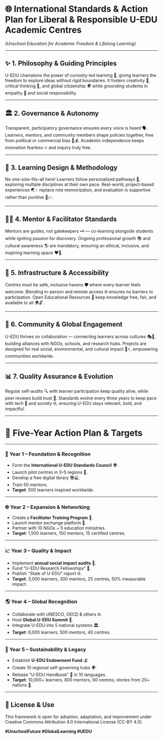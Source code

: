 # 🌐 International Standards & Action Plan for Liberal & Responsible U-EDU Academic Centres  
*(Unschool Education for Academic Freedom & Lifelong Learning)*  

---

## ✨ 1. Philosophy & Guiding Principles  
U-EDU champions the power of curiosity-led learning 🌱, giving learners the freedom to explore ideas without rigid boundaries. It fosters creativity 🎨, critical thinking 🤔, and global citizenship 🌍 while grounding students in empathy 💖 and social responsibility.  

---

## 🏛️ 2. Governance & Autonomy  
Transparent, participatory governance ensures every voice is heard 🗣️. Learners, mentors, and community members shape policies together, free from political or commercial bias 🚫💰. Academic independence keeps innovation fearless 🔥 and inquiry truly free.  

---

## 🧠 3. Learning Design & Methodology  
No one-size-fits-all here! Learners follow personalized pathways 🚀, exploring multiple disciplines at their own pace. Real-world, project-based experiences 🌏💡 replace rote memorization, and evaluation is supportive rather than punitive 🎯📈.  

---

## 👩‍🏫 4. Mentor & Facilitator Standards  
Mentors are guides, not gatekeepers 🗝️ — co-learning alongside students while igniting passion for discovery. Ongoing professional growth 📚 and cultural awareness 🌎 are mandatory, ensuring an ethical, inclusive, and inspiring learning space ❤️🤲.  

---

## 🏫 5. Infrastructure & Accessibility  
Centres must be safe, inclusive havens 🛡️ where every learner feels welcome. Blending in-person and remote access 🌐 ensures no barriers to participation. Open Educational Resources 📂 keep knowledge free, fair, and available to all 🌍🔓.  

---

## 🤲 6. Community & Global Engagement  
U-EDU thrives on collaboration — connecting learners across cultures 🎭🌸, building alliances with NGOs, schools, and research hubs. Projects are designed for real social, environmental, and cultural impact 🌱⚡, empowering communities worldwide.  

---

## 📊 7. Quality Assurance & Evolution  
Regular self-audits 🔍 with learner participation keep quality alive, while peer reviews build trust 🤝. Standards evolve every three years to keep pace with tech 🚀 and society 🌐, ensuring U-EDU stays relevant, bold, and impactful.  

---

# 🎯 Five-Year Action Plan & Targets  

---

### 🌱 Year 1 – Foundation & Recognition  
- Form the **International U-EDU Standards Council** 🌍.  
- Launch pilot centres in 3–5 regions 🌟.  
- Develop a free digital library 📚💻.  
- Train 50 mentors.  
- **Target**: 500 learners inspired worldwide.  

---

### 🌐 Year 2 – Expansion & Networking  
- Create a **Facilitator Training Program** 🏅.  
- Launch mentor exchange platform 💬.  
- Partner with 10 NGOs + 5 education ministries.  
- **Target**: 1,500 learners, 150 mentors, 15 certified centres.  

---

### 📈 Year 3 – Quality & Impact  
- Implement **annual social impact audits** 📝.  
- Fund “U-EDU Research Fellowships” 🔬.  
- Publish “State of U-EDU” report 🌐.  
- **Target**: 3,000 learners, 300 mentors, 25 centres, 50% measurable impact.  

---

### 🌎 Year 4 – Global Recognition  
- Collaborate with UNESCO, OECD & others 🌐.  
- Host **Global U-EDU Summit** 🎤.  
- Integrate U-EDU into 5 national systems 🏛️.  
- **Target**: 6,000 learners, 500 mentors, 40 centres.  

---

### 🌳 Year 5 – Sustainability & Legacy  
- Establish **U-EDU Endowment Fund** 💰.  
- Create 10 regional self-governing hubs 🌍.  
- Release “U-EDU Handbook” 📖 in 10 languages.  
- **Target**: 10,000+ learners, 800 mentors, 60 centres, stories from 20+ nations 🌟.  

---

## 📢 License & Use  
This framework is open for adoption, adaptation, and improvement under Creative Commons Attribution 4.0 International License (CC-BY 4.0).  

**#UnschoolFuture #GlobalLearning #UEDU**
